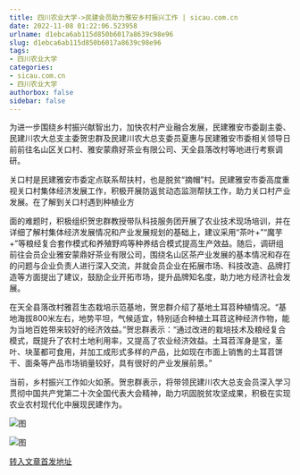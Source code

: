 ```yaml
---
title: 四川农业大学->民建会员助力雅安乡村振兴工作 | sicau.com.cn
date: 2022-11-08 01:22:06.523958
urlname: d1ebca6ab115d850b6017a8639c98e96
slug: d1ebca6ab115d850b6017a8639c98e96
tags: 
- 四川农业大学
categories:
- sicau.com.cn
- 四川农业大学
authorbox: false
sidebar: false
---
```

为进一步围绕乡村振兴献智出力，加快农村产业融合发展，民建雅安市委副主委、民建川农大总支主委贺忠群及民建川农大总支委员夏惠与民建雅安市委相关领导日前前往名山区关口村、雅安蒙鼎好茶业有限公司、天全县落改村等地进行考察调研。

关口村是民建雅安市委定点联系帮扶村，也是脱贫“摘帽”村。民建雅安市委高度重视关口村集体经济发展工作，积极开展防返贫动态监测帮扶工作，助力关口村产业发展。在了解到关口村遇到种植业方
<!--more-->
面的难题时，积极组织贺忠群教授带队科技服务团开展了农业技术现场培训，并在详细了解村集体经济发展情况和产业发展规划的基础上，建议采用“茶叶+”“魔芋+”等粮经复合套作模式和养殖野鸡等种养结合模式提高生产效益。随后，调研组前往会员企业雅安蒙鼎好茶业有限公司，围绕名山区茶产业发展的基本情况和存在的问题与企业负责人进行深入交流，并就会员企业在拓展市场、科技改造、品牌打造等方面提出了建议，鼓励企业开拓市场，提升品牌知名度，助力地方经济社会发展。

在天全县落改村雅苕生态栽培示范基地，贺忠群介绍了基地土耳苕种植情况。“基地海拔800米左右，地势平坦，气候适宜，特别适合种植土耳苕这种经济作物，能为当地百姓带来较好的经济效益。”贺忠群表示：“通过改进的栽培技术及粮经复合模式，既提升了农村土地利用率，又提高了农业经济效益。土耳苕浑身是宝，茎叶、块茎都可食用，并加工成形式多样的产品，比如现在市面上销售的土耳苕饼干、面条等产品市场销量较好，具有很好的产业发展前景。”

当前，乡村振兴工作如火如荼。贺忠群表示，将带领民建川农大总支会员深入学习贯彻中国共产党第二十次全国代表大会精神，助力巩固脱贫攻坚成果，积极在实现农业农村现代化中展现民建作为。

![图](https://news.sicau.edu.cn/__local/1/DE/74/E9D6F909E51A346AEB5FE8CFDB6_A17F3CF5_343BC.jpg)

![图](https://news.sicau.edu.cn/__local/A/1B/B3/B340D073F2A1A925E9BD1043C9B_E4E55966_1CB24.jpg)

[转入文章首发地址](https://news.sicau.edu.cn/info/1078/70114.htm)